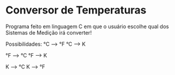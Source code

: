 # Conversor de Temperaturas
 Programa feito em linguagem C em que o usuário escolhe qual dos Sistemas de Medição irá converter!

 Possibilidades:
 °C --> °F
 °C -->  K
 
 °F --> °C
 °F -->  K

 K -->  °C
 K -->  °F
